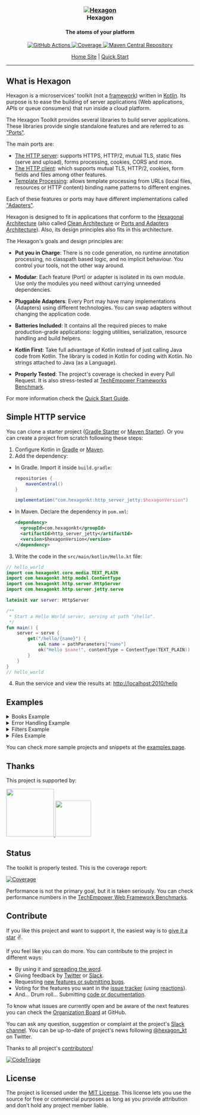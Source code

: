 
<h3 align="center">
  <a href="https://hexagonkt.com">
    <img alt="Hexagon" src="https://hexagonkt.com/tile-small.png" />
  </a>
  <br>
  Hexagon
</h3>

<h4 align="center">The atoms of your platform</h4>

<p align="center">
  <a href="https://github.com/hexagonkt/hexagon/actions">
    <img
      alt="GitHub Actions"
      src="https://github.com/hexagonkt/hexagon/workflows/Release/badge.svg" />
  </a>
  <a href="https://hexagonkt.com/jacoco">
    <img src="https://hexagonkt.com/img/coverage.svg" alt="Coverage" />
  </a>
  <a href="https://search.maven.org/search?q=g:com.hexagonkt">
    <img src="https://hexagonkt.com/img/download.svg" alt="Maven Central Repository" />
  </a>
</p>

<p align="center">
  <a href="https://hexagonkt.com">Home Site</a> |
  <a href="https://hexagonkt.com/quick_start">Quick Start</a>
</p>

---

## What is Hexagon

Hexagon is a microservices' toolkit (not a [framework]) written in [Kotlin]. Its purpose is to ease
the building of server applications (Web applications, APIs or queue consumers) that run inside a
cloud platform.

The Hexagon Toolkit provides several libraries to build server applications. These libraries provide
single standalone features and are referred to as ["Ports"][Ports and Adapters Architecture].

The main ports are:

* [The HTTP server]: supports HTTPS, HTTP/2, mutual TLS, static files (serve and upload), forms
  processing, cookies, CORS and more.
* [The HTTP client]: which supports mutual TLS, HTTP/2, cookies, form fields and files among other
  features.
* [Template Processing]: allows template processing from URLs (local files, resources or HTTP
  content) binding name patterns to different engines.

Each of these features or ports may have different implementations called
["Adapters"][Ports and Adapters Architecture].

Hexagon is designed to fit in applications that conform to the [Hexagonal Architecture] (also called
[Clean Architecture] or [Ports and Adapters Architecture]). Also, its design principles also fits in
this architecture.

The Hexagon's goals and design principles are:

* **Put you in Charge**: There is no code generation, no runtime annotation processing, no classpath
  based logic, and no implicit behaviour. You control your tools, not the other way around.

* **Modular**: Each feature (Port) or adapter is isolated in its own module. Use only the modules
  you need without carrying unneeded dependencies.

* **Pluggable Adapters**: Every Port may have many implementations (Adapters) using different
  technologies. You can swap adapters without changing the application code.

* **Batteries Included**: It contains all the required pieces to make production-grade applications:
  logging utilities, serialization, resource handling and build helpers.

* **Kotlin First**: Take full advantage of Kotlin instead of just calling Java code from Kotlin. The
  library is coded in Kotlin for coding with Kotlin. No strings attached to Java (as a Language).

* **Properly Tested**: The project's coverage is checked in every Pull Request. It is also
  stress-tested at [TechEmpower Frameworks Benchmark][benchmark].

For more information check the [Quick Start Guide].

[framework]: https://stackoverflow.com/a/3057818/973418
[Kotlin]: http://kotlinlang.org
[The HTTP server]: http://hexagonkt.com/http_server
[The HTTP client]: http://hexagonkt.com/http_client
[Template Processing]: http://hexagonkt.com/templates
[Hexagonal Architecture]: http://fideloper.com/hexagonal-architecture
[Clean Architecture]: https://8thlight.com/blog/uncle-bob/2012/08/13/the-clean-architecture.html
[Ports and Adapters Architecture]: https://herbertograca.com/2017/09/14/ports-adapters-architecture
[Quick Start Guide]: http://hexagonkt.com/quick_start

## Simple HTTP service

You can clone a starter project ([Gradle Starter] or [Maven Starter]). Or you can create a project
from scratch following these steps:

1. Configure Kotlin in [Gradle][Setup Gradle] or [Maven][Setup Maven].
2. Add the dependency:

  * In Gradle. Import it inside `build.gradle`:

    ```groovy
    repositories {
        mavenCentral()
    }

    implementation("com.hexagonkt:http_server_jetty:$hexagonVersion")
    ```

  * In Maven. Declare the dependency in `pom.xml`:

    ```xml
    <dependency>
      <groupId>com.hexagonkt</groupId>
      <artifactId>http_server_jetty</artifactId>
      <version>$hexagonVersion</version>
    </dependency>
    ```

3. Write the code in the `src/main/kotlin/Hello.kt` file:

```kotlin
// hello_world
import com.hexagonkt.core.media.TEXT_PLAIN
import com.hexagonkt.http.model.ContentType
import com.hexagonkt.http.server.HttpServer
import com.hexagonkt.http.server.jetty.serve

lateinit var server: HttpServer

/**
 * Start a Hello World server, serving at path "/hello".
 */
fun main() {
    server = serve {
        get("/hello/{name}") {
            val name = pathParameters["name"]
            ok("Hello $name!", contentType = ContentType(TEXT_PLAIN))
        }
    }
}
// hello_world
```

4. Run the service and view the results at: [http://localhost:2010/hello][Endpoint]

[Gradle Starter]: https://github.com/hexagonkt/gradle_starter
[Maven Starter]: https://github.com/hexagonkt/maven_starter
[Setup Gradle]: https://kotlinlang.org/docs/reference/using-gradle.html
[Setup Maven]: https://kotlinlang.org/docs/reference/using-maven.html
[Endpoint]: http://localhost:2010/hello

## Examples

<details>
<summary>Books Example</summary>

A simple CRUD example showing how to manage book resources. Here you can check the
[full test](http_test/src/main/kotlin/com/hexagonkt/http/test/examples/BooksTest.kt).

```kotlin
// books
data class Book(val author: String, val title: String)

private val books: MutableMap<Int, Book> = linkedMapOf(
    100 to Book("Miguel de Cervantes", "Don Quixote"),
    101 to Book("William Shakespeare", "Hamlet"),
    102 to Book("Homer", "The Odyssey")
)

private val path: PathHandler = path {

    post("/books") {
        val author = queryParameters["author"]?.string() ?: return@post badRequest("Missing author")
        val title = queryParameters["title"]?.string() ?: return@post badRequest("Missing title")
        val id = (books.keys.maxOrNull() ?: 0) + 1
        books += id to Book(author, title)
        created(id.toString())
    }

    get("/books/{id}") {
        val bookId = pathParameters.require("id").toInt()
        val book = books[bookId]
        if (book != null)
            ok("Title: ${book.title}, Author: ${book.author}")
        else
            notFound("Book not found")
    }

    put("/books/{id}") {
        val bookId = pathParameters.require("id").toInt()
        val book = books[bookId]
        if (book != null) {
            books += bookId to book.copy(
                author = queryParameters["author"]?.string() ?: book.author,
                title = queryParameters["title"]?.string() ?: book.title
            )

            ok("Book with id '$bookId' updated")
        }
        else {
            notFound("Book not found")
        }
    }

    delete("/books/{id}") {
        val bookId = pathParameters.require("id").toInt()
        val book = books[bookId]
        books -= bookId
        if (book != null)
            ok("Book with id '$bookId' deleted")
        else
            notFound("Book not found")
    }

    // Matches path's requests with *any* HTTP method as a fallback (return 404 instead 405)
    after(ALL - DELETE - PUT - GET, "/books/{id}", status = NOT_FOUND_404) {
        send(METHOD_NOT_ALLOWED_405)
    }

    get("/books") {
        ok(books.keys.joinToString(" ", transform = Int::toString))
    }
}
// books
```
</details>

<details>
<summary>Error Handling Example</summary>

Code to show how to handle callback exceptions and HTTP error codes. Here you can check the
[full test](http_test/src/main/kotlin/com/hexagonkt/http/test/examples/ErrorsTest.kt).

```kotlin
// errors
class CustomException : IllegalArgumentException()

private val path: PathHandler = path {

    /*
     * Catching `Exception` handles any unhandled exception, has to be the last executed (first
     * declared)
     */
    exception<Exception>(NOT_FOUND_404) {
        internalServerError("Root handler")
    }

    exception<IllegalArgumentException> {
        val error = exception?.message ?: exception?.javaClass?.name ?: fail
        val newHeaders = response.headers + Header("runtime-error", error)
        send(HttpStatus(598), "Runtime", headers = newHeaders)
    }

    exception<UnsupportedOperationException> {
        val error = exception?.message ?: exception?.javaClass?.name ?: fail
        val newHeaders = response.headers + Header("error", error)
        send(HttpStatus(599), "Unsupported", headers = newHeaders)
    }

    get("/exception") { throw UnsupportedOperationException("error message") }
    get("/baseException") { throw CustomException() }
    get("/unhandledException") { error("error message") }
    get("/invalidBody") { ok(LocalDateTime.now()) }

    get("/halt") { internalServerError("halted") }
    get("/588") { send(HttpStatus(588)) }

    // It is possible to execute a handler upon a given status code before returning
    on(pattern = "*", status = HttpStatus(588)) {
        send(HttpStatus(578), "588 -> 578")
    }
}
// errors
```
</details>

<details>
<summary>Filters Example</summary>

This example shows how to add filters before and after route execution. Here you can check the
[full test](http_test/src/main/kotlin/com/hexagonkt/http/test/examples/FiltersTest.kt).

```kotlin
// filters
private val users: Map<String, String> = mapOf(
    "Turing" to "London",
    "Dijkstra" to "Rotterdam"
)

private val path: PathHandler = path {
    filter("*") {
        val start = System.nanoTime()
        // Call next and store result to chain it
        val next = next()
        val time = (System.nanoTime() - start).toString()
        // Copies result from chain with the extra data
        next.send(headers = response.headers + Header("time", time))
    }

    filter("/protected/*") {
        val authorization = request.authorization ?: return@filter unauthorized("Unauthorized")
        val credentials = authorization.value
        val userPassword = String(credentials.decodeBase64()).split(":")

        // Parameters set in call attributes are accessible in other filters and routes
        send(attributes = attributes
          + ("username" to userPassword[0])
          + ("password" to userPassword[1])
        ).next()
    }

    // All matching filters are run in order unless call is halted
    filter("/protected/*") {
        if(users[attributes["username"]] != attributes["password"])
            send(FORBIDDEN_403, "Forbidden")
        else
            next()
    }

    get("/protected/hi") {
        ok("Hello ${attributes["username"]}!")
    }

    path("/after") {
        after(PUT) {
            send(ALREADY_REPORTED_208)
        }

        after(PUT, "/second") {
            send(NO_CONTENT_204)
        }

        after("/second") {
            send(CREATED_201)
        }

        after {
            send(ACCEPTED_202)
        }
    }
}
// filters
```
</details>

<details>
<summary>Files Example</summary>

The following code shows how to serve resources and receive files. Here you can check the
[full test](http_test/src/main/kotlin/com/hexagonkt/http/test/examples/FilesTest.kt).

```kotlin
// files
private val path: PathHandler = path {

    // Serve `public` resources folder on `/*`
    after(
        methods = setOf(GET),
        pattern = "/*",
        status = NOT_FOUND_404,
        callback = UrlCallback(urlOf("classpath:public"))
    )

    path("/static") {
        get("/files/*", UrlCallback(urlOf("classpath:assets")))
        get("/resources/*", FileCallback(File(directory)))
    }

    get("/html/*", UrlCallback(urlOf("classpath:assets"))) // Serve `assets` files on `/html/*`
    get("/pub/*", FileCallback(File(directory))) // Serve `test` folder on `/pub/*`

    post("/multipart") {
        val headers = parts.first().let { p ->
            val name = p.name
            val bodyString = p.bodyString()
            val size = p.size.toString()
            Headers(
                Header("name", name),
                Header("body", bodyString),
                Header("size", size),
            )
        }

        ok(headers = headers)
    }

    post("/file") {
        val part = parts.first()
        val content = part.bodyString()
        val submittedFile = part.submittedFileName ?: ""
        ok(content, headers = response.headers + Header("submitted-file", submittedFile))
    }

    post("/form") {
        fun <T : HttpField> serializeMap(map: Collection<T>): List<String> = listOf(
            map.joinToString("\n") { "${it.name}:${it.values.joinToString(",")}" }
        )

        val queryParams = serializeMap(queryParameters.values)
        val formParams = serializeMap(formParameters.values)
        val headers =
            Headers(Header("query-params", queryParams), Header("form-params", formParams))

        ok(headers = response.headers + headers)
    }
}
// files
```
</details>

You can check more sample projects and snippets at the [examples page].

[examples page]: https://hexagonkt.com/examples/example_projects

## Thanks

This project is supported by:

<a href="https://www.digitalocean.com/?utm_medium=opensource&utm_source=Hexagon-Toolkit">
  <img
    height="128px"
    src=
      "https://opensource.nyc3.cdn.digitaloceanspaces.com/attribution/assets/SVG/DO_Logo_vertical_blue.svg">
</a>

<a href="https://www.jetbrains.com/?from=Hexagon-Toolkit">
  <img
    height="96px"
    src="https://hexagonkt.com/img/sponsors/jetbrains-variant-4.svg">
</a>

## Status

The toolkit is properly tested. This is the coverage report:

[![Coverage]][CoverageReport]

Performance is not the primary goal, but it is taken seriously. You can check performance numbers
in the [TechEmpower Web Framework Benchmarks][benchmark].

[Coverage]: https://hexagonkt.com/img/coverage.svg
[CoverageReport]: https://hexagonkt.com/jacoco
[benchmark]: https://www.techempower.com/benchmarks

## Contribute

If you like this project and want to support it, the easiest way is to [give it a star] :v:.

If you feel like you can do more. You can contribute to the project in different ways:

* By using it and [spreading the word][@hexagon_kt].
* Giving feedback by [Twitter][@hexagon_kt] or [Slack].
* Requesting [new features or submitting bugs][issues].
* Voting for the features you want in the [issue tracker][issues] (using [reactions]).
* And... Drum roll... Submitting [code or documentation][contributing].

To know what issues are currently open and be aware of the next features you can check the
[Organization Board] at GitHub.

You can ask any question, suggestion or complaint at the project's [Slack channel][Slack]. You can
be up-to-date of project's news following [@hexagon_kt] on Twitter.

Thanks to all project's [contributors]!

[![CodeTriage](https://www.codetriage.com/hexagonkt/hexagon/badges/users.svg)][CodeTriage]

[give it a star]: https://github.com/hexagonkt/hexagon/stargazers
[@hexagon_kt]: https://twitter.com/hexagon_kt
[Slack]: https://kotlinlang.slack.com/messages/hexagon
[issues]: https://github.com/hexagonkt/hexagon/issues
[reactions]: https://github.com/blog/2119-add-reactions-to-pull-requests-issues-and-comments
[contributing]: https://github.com/hexagonkt/hexagon/contribute
[Organization Board]: https://github.com/orgs/hexagonkt/projects/2
[contributors]: https://github.com/hexagonkt/hexagon/graphs/contributors
[CodeTriage]: https://www.codetriage.com/hexagonkt/hexagon

## License

The project is licensed under the [MIT License]. This license lets you use the source for free or
commercial purposes as long as you provide attribution and don’t hold any project member liable.

[MIT License]: license.md
